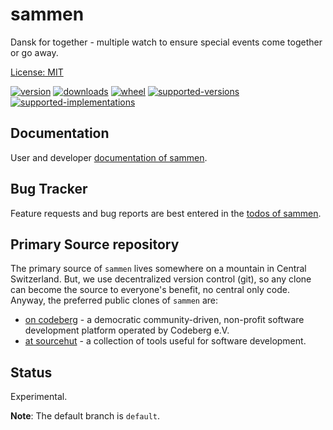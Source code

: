 # sammen

Dansk for together - multiple watch to ensure special events come together or go away. 

[License: MIT](https://git.sr.ht/~sthagen/sammen/tree/default/item/LICENSE)

[![version](https://img.shields.io/pypi/v/sammen.svg?style=flat)](https://pypi.python.org/pypi/sammen/)
[![downloads](https://pepy.tech/badge/sammen/month)](https://pepy.tech/project/sammen)
[![wheel](https://img.shields.io/pypi/wheel/sammen.svg?style=flat)](https://pypi.python.org/pypi/sammen/)
[![supported-versions](https://img.shields.io/pypi/pyversions/sammen.svg?style=flat)](https://pypi.python.org/pypi/sammen/)
[![supported-implementations](https://img.shields.io/pypi/implementation/sammen.svg?style=flat)](https://pypi.python.org/pypi/sammen/)

## Documentation

User and developer [documentation of sammen](https://codes.dilettant.life/docs/sammen).

## Bug Tracker

Feature requests and bug reports are best entered in the [todos of sammen](https://todo.sr.ht/~sthagen/sammen).

## Primary Source repository

The primary source of `sammen` lives somewhere on a mountain in Central Switzerland.
But, we use decentralized version control (git), so any clone can become the source to everyone's benefit, no central only code.
Anyway, the preferred public clones of `sammen` are:

* [on codeberg](https://codeberg.org/sthagen/sammen) - a democratic community-driven, non-profit software development platform operated by Codeberg e.V.
* [at sourcehut](https://git.sr.ht/~sthagen/sammen) - a collection of tools useful for software development.

## Status

Experimental.

**Note**: The default branch is `default`.
